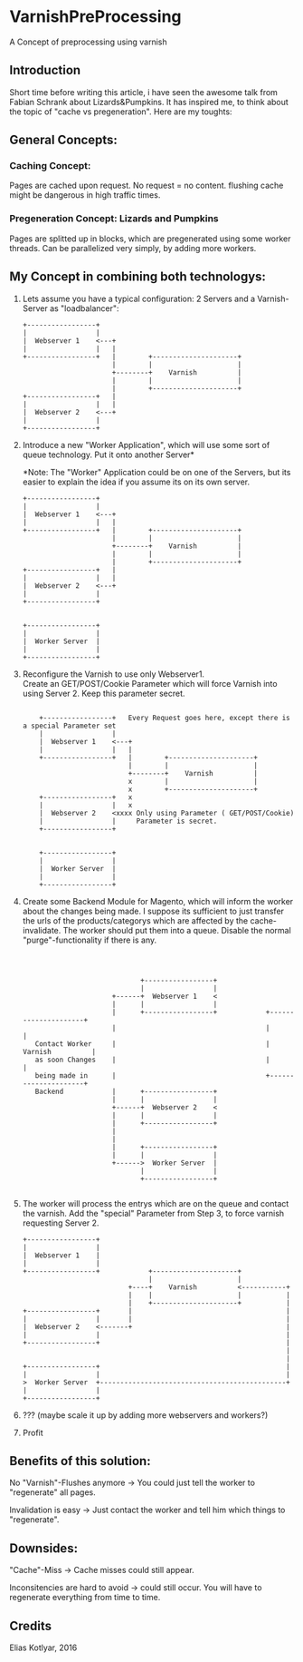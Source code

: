 # VarnishPreProcessing
A Concept of preprocessing using varnish

## Introduction

Short time before writing this article, i have seen the awesome talk from Fabian Schrank about Lizards&Pumpkins. It has inspired me, to think about the topic of "cache vs pregeneration". Here are my toughts:

## General Concepts:

### Caching Concept:

Pages are cached upon request. No request = no content. flushing cache might be dangerous 
in high traffic times. 

### Pregeneration Concept:  Lizards and Pumpkins

Pages are splitted up in blocks, which are pregenerated using some worker threads. Can be parallelized very simply, by adding more workers. 

## My Concept in combining both technologys:

1. Lets assume you have a typical configuration:  2 Servers and a Varnish-Server as "loadbalancer":

    ```
    +-----------------+
    |                 |
    |  Webserver 1    <---+
    |                 |   |
    +-----------------+   |        +---------------------+
                          |        |                     |
                          +--------+    Varnish          |
                          |        |                     |
                          |        +---------------------+
    +-----------------+   |
    |                 |   |
    |  Webserver 2    <---+
    |                 |
    +-----------------+
    ```

2. Introduce a new "Worker Application", which will use some sort of queue technology. Put it onto another Server*

    *Note: The "Worker" Application could be on one of the Servers, but its easier to explain the idea if you assume its on its own server.
    ```
    +-----------------+
    |                 |
    |  Webserver 1    <---+
    |                 |   |
    +-----------------+   |        +---------------------+
                          |        |                     |
                          +--------+    Varnish          |
                          |        |                     |
                          |        +---------------------+
    +-----------------+   |
    |                 |   |
    |  Webserver 2    <---+
    |                 |
    +-----------------+
    
    
    +-----------------+
    |                 |
    |  Worker Server  |
    |                 |
    +-----------------+
    ```

3. Reconfigure the Varnish to use only Webserver1.  
 Create an GET/POST/Cookie Parameter which will force Varnish into using Server 2. Keep this parameter secret.
 
    ```
    
        +-----------------+   Every Request goes here, except there is a special Parameter set
        |                 |
        |  Webserver 1    <---+
        |                 |   |
        +-----------------+   |        +---------------------+
                              |        |                     |
                              +--------+    Varnish          |
                              x        |                     |
                              x        +---------------------+
        +-----------------+   x
        |                 |   x
        |  Webserver 2    <xxxx Only using Parameter ( GET/POST/Cookie)
        |                 |     Parameter is secret.
        +-----------------+
    
    
        +-----------------+
        |                 |
        |  Worker Server  |
        |                 |
        +-----------------+
    
    ```

4. Create some Backend Module for Magento, which will inform the worker about the changes being made. I suppose its sufficient to just transfer the urls of the products/categorys which are affected by the cache-invalidate. The worker should put them into a queue. Disable the normal "purge"-functionality if there is any. 

    ```
    
    
    
                                 +-----------------+
                                 |                 |
                          +------+  Webserver 1    <
                          |      |                 |
                          |      +-----------------+            +---------------------+
                          |                                     |                     |
       Contact Worker     |                                     |    Varnish          |
       as soon Changes    |                                     |                     |
       being made in      |                                     +---------------------+
       Backend            |      +-----------------+
                          |      |                 |
                          +------+  Webserver 2    <
                          |      |                 |
                          |      +-----------------+
                          |
                          |
                          |      +-----------------+
                          |      |                 |
                          +------>  Worker Server  |
                                 |                 |
                                 +-----------------+
    
    
    ```

5. The worker will process the  entrys which are on the queue and contact the varnish. Add the "special" Parameter from Step 3, to force varnish requesting Server 2.

    ```
    +-----------------+
    |                 |
    |  Webserver 1    |
    |                 |
    +-----------------+            +---------------------+
                                   |                     |
                              +----+    Varnish          <-----------+
                              |    |                     |           |
                              |    +---------------------+           |
    +-----------------+       |                                      |
    |                 |       |                                      |
    |  Webserver 2    <-------+                                      |
    |                 |                                              |
    +-----------------+                                              |
                                                                     |
                                                                     |
    +-----------------+                                              |
    |                 |                                              |
    >  Worker Server  +----------------------------------------------+
    |                 |
    +-----------------+
    ```

6. ??? (maybe scale it up by adding more webservers and workers?)

7. Profit


## Benefits of this solution:

No "Varnish"-Flushes anymore -> You could just tell the worker to "regenerate" all pages.

Invalidation is easy -> Just contact the worker and tell him which things to "regenerate". 


## Downsides:

"Cache"-Miss -> Cache misses could still appear.

Inconsitencies are hard to avoid -> could still occur. You will have to regenerate everything from time to time.


## Credits

Elias Kotlyar, 2016